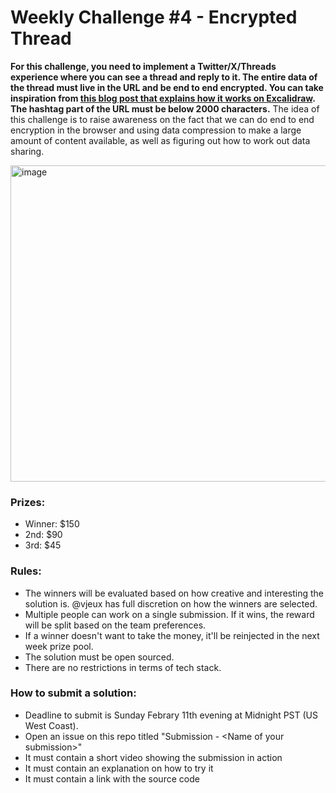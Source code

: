 # Weekly Challenge #4 - Encrypted Thread

**For this challenge, you need to implement a Twitter/X/Threads experience where you can see a thread and reply to it. The entire data of the thread must live in the URL and be end to end encrypted. You can take inspiration from [this blog post that explains how it works on Excalidraw](https://blog.excalidraw.com/end-to-end-encryption/). The hashtag part of the URL must be below 2000 characters.** The idea of this challenge is to raise awareness on the fact that we can do end to end encryption in the browser and using data compression to make a large amount of content available, as well as figuring out how to work out data sharing.

<img width="506" alt="image" src="https://github.com/Algorithm-Arena/weekly-challenge-4-encrypted-thread/assets/197597/883a5aa7-dc35-4091-a680-84d9c9055af5">


### Prizes:
* Winner: $150
* 2nd: $90
* 3rd: $45

### Rules:
* The winners will be evaluated based on how creative and interesting the solution is. @vjeux has full discretion on how the winners are selected.
* Multiple people can work on a single submission. If it wins, the reward will be split based on the team preferences.
* If a winner doesn't want to take the money, it'll be reinjected in the next week prize pool.
* The solution must be open sourced.
* There are no restrictions in terms of tech stack.

### How to submit a solution:
* Deadline to submit is Sunday Febrary 11th evening at Midnight PST (US West Coast).
* Open an issue on this repo titled "Submission - &lt;Name of your submission&gt;"
* It must contain a short video showing the submission in action
* It must contain an explanation on how to try it
* It must contain a link with the source code
